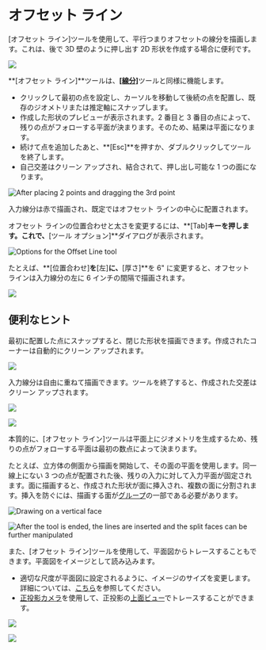 # オフセット ライン

[オフセット ライン]ツールを使用して、平行つまりオフセットの線分を描画します。これは、後で 3D 壁のように押し出す 2D 形状を作成する場合に便利です。

![](../.gitbook/assets/image%20%283%29.png)

**[オフセット ライン]**ツールは、[**[線分]**](https://windows.help.formit.autodesk.com/tool-library/line-tool)ツールと同様に機能します。

* クリックして最初の点を設定し、カーソルを移動して後続の点を配置し、既存のジオメトリまたは推定軸にスナップします。
* 作成した形状のプレビューが表示されます。2 番目と 3 番目の点によって、残りの点がフォローする平面が決まります。そのため、結果は平面になります。
* 続けて点を追加したあと、**[Esc]**を押すか、ダブルクリックしてツールを終了します。
* 自己交差はクリーン アップされ、結合されて、押し出し可能な 1 つの面になります。

![After placing 2 points and dragging the 3rd point](../.gitbook/assets/walls1.png)

入力線分は赤で描画され、既定ではオフセット ラインの中心に配置されます。

オフセット ラインの位置合わせと太さを変更するには、**[Tab]**キーを押します。これで、**[ツール オプション]**ダイアログが表示されます。

![Options for the Offset Line tool](../.gitbook/assets/walls2.png)

たとえば、**[位置合わせ]**を**[左]**に、**[厚さ]**を 6" に変更すると、オフセット ラインは入力線分の左に 6 インチの間隔で描画されます。

![](../.gitbook/assets/walls3.png)

## 便利なヒント

最初に配置した点にスナップすると、閉じた形状を描画できます。作成されたコーナーは自動的にクリーン アップされます。

![](../.gitbook/assets/walls4.png)

入力線分は自由に重ねて描画できます。ツールを終了すると、作成された交差はクリーン アップされます。

![](../.gitbook/assets/walls5.png)

![](../.gitbook/assets/walls6.png)

本質的に、[オフセット ライン]ツールは平面上にジオメトリを生成するため、残りの点がフォローする平面は最初の数点によって決まります。

たとえば、立方体の側面から描画を開始して、その面の平面を使用します。同一線上にない 3 つの点が配置された後、残りの入力に対して入力平面が固定されます。面に描画すると、作成された形状が面に挿入され、複数の面に分割されます。挿入を防ぐには、描画する面が[グループ](https://windows.help.formit.autodesk.com/tool-library/groups)の一部である必要があります。

![Drawing on a vertical face](../.gitbook/assets/walls7.png)

![After the tool is ended, the lines are inserted and the split faces can be further manipulated](../.gitbook/assets/walls8.png)

また、[オフセット ライン]ツールを使用して、平面図からトレースすることもできます。平面図をイメージとして読み込みます。

* 適切な尺度が平面図に設定されるように、イメージのサイズを変更します。詳細については、[こちら](https://windows.help.formit.autodesk.com/building-the-farnsworth-house/work-with-images-and-the-ground-plane)を参照してください。
* [正投影カメラ](orthographic-camera.md)を使用して、正投影の[上面ビュー](orthographic-views.md)でトレースすることができます。

![](../.gitbook/assets/walls9.png)

![](../.gitbook/assets/walls10.png)



